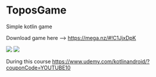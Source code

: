 # ToposGame
Simple kotlin game

Download game here --> https://mega.nz/#!C1JjxDpK


![](https://i.imgur.com/iS9RxPF.jpg)
![](https://i.imgur.com/ZR0Mai4.jpg)



During this course https://www.udemy.com/kotlinandroid/?couponCode=YOUTUBE10
